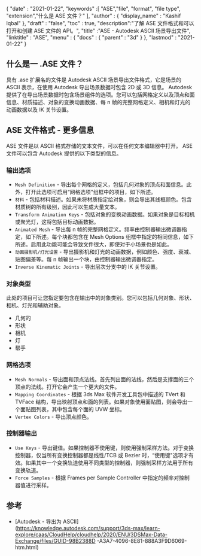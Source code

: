 {
  "date" : "2021-01-22",
  "keywords" :[ "ASE","file", "format", "file type", "extension","什么是 ASE 文件？" ],
  "author" : {
    "display_name" : "Kashif Iqbal"
},
  "draft" : "false",
  "toc" : true,
  "description":"了解 ASE 文件格式和可以打开和创建 ASE 文件的 API。",
  "title" :"ASE - Autodesk ASCII 场景导出文件",
  "linktitle" : "ASE",
  "menu" : {
    "docs" : {
      "parent" : "3d"
}
},
  "lastmod" : "2021-01-22"
}

## 什么是一 .ASE 文件？

具有 .ase 扩展名的文件是 Autodesk ASCII 场景导出文件格式，它是场景的 ASCII 表示，在使用 Autodesk 导出场景数据时包含 2D 或 3D 信息。 Autodesk 提供了在导出场景数据时包含场景组件的选项。您可以包括网格定义以及顶点和面信息、材质描述、对象的变换动画数据、每 n 帧的完整网格定义、相机和灯光的动画数据以及 IK 关节设置。

## ASE 文件格式 - 更多信息

ASE 文件是以 ASCII 格式存储的文本文件，可以在任何文本编辑器中打开。 ASE 文件可以包含 Autodesk 提供的以下类型的信息。

### 输出选项

* `Mesh Definition` - 导出每个网格的定义，包括几何对象的顶点和面信息。此外，打开此选项可启用“网格选项"组框中的项目，如下所述。
* `材料` - 包括材料描述。如果未将材质指定给对象，则会导出其线框颜色。包含材质树的所有级别，因此可以生成大量文本。
* `Transform Animation Keys` - 包括对象的变换动画数据。如果对象是目标相机或聚光灯，这将包括目标动画数据。
* `Animated Mesh` - 导出每 n 帧的完整网格定义。频率由控制器输出微调器指定，如下所述。每个块都包含在 Mesh Options 组框中指定的相同信息，如下所述。启用此功能可能会导致文件很大，即使对于小场景也是如此。
* `动画摄影机/灯光设置` - 导出摄影机和灯光的动画数据，例如颜色、强度、衰减、贴图偏差等。每 n 帧输出一个块，由控制器输出微调器指定。
* `Inverse Kinematic Joints` - 导出层次分支中的 IK 关节设置。

### 对象类型

此处的项目可让您指定要包含在输出中的对象类别。您可以包括几何对象、形状、相机、灯光和辅助对象。

* 几何的
* 形状
* 相机
* 灯
* 帮手

### 网格选项

* `Mesh Normals` - 导出面和顶点法线。首先列出面的法线，然后是支撑面的三个顶点的法线。打开它会产生一个更大的文件。
* `Mapping Coordinates` - 根据 3ds Max 软件开发工具包中描述的 TVert 和 TVFace 结构，导出映射顶点和面的列表。如果对象使用面贴图，则会导出一个面贴图列表，其中包含每个面的 UVW 坐标。
* `Vertex Colors` - 导出顶点颜色。

### 控制器输出

* `Use Keys` - 导出键值。如果控制器不使用键，则使用强制采样方法。对于变换控制器，仅当所有变换控制器都是线性/TCB 或 Bezier 时，“使用键"选项才有效。如果其中一个变换轨道使用不同类型的控制器，则强制采样方法用于所有变换轨道。
* `Force Samples` - 根据 Frames per Sample Controller 中指定的频率对控制器值进行采样。

## 参考

* [Autodesk - 导出为 ASCII](https://knowledge.autodesk.com/support/3ds-max/learn-explore/caas/CloudHelp/cloudhelp/2020/ENU/3DSMax-Data-Exchange/files/GUID-98B2388D -A3A7-4096-8E81-888A3F9D6069-htm.html)


